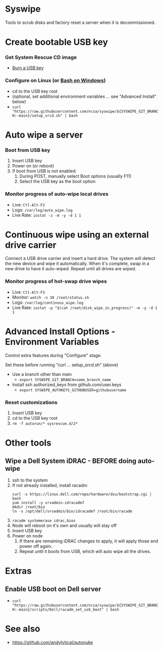 # Syswipe
Tools to scrub disks and factory reset 
a server when it is decommissioned.

# Create bootable USB key
### Get System Rescue CD image
* [Burn a USB key](https://www.system-rescue.org/Installing-SystemRescue-on-a-USB-memory-stick/)

### Configure on Linux (or [Bash on Windows](https://gitforwindows.org/))
* cd to the USB key root
* (optional, set additional environment variables ... see "Advanced Install"
  below)
* `curl
  "https://raw.githubusercontent.com/ncsa/syswipe/${SYSWIPE_GIT_BRANCH:-main}/setup_srcd.sh"
  | bash`

# Auto wipe a server
### Boot from USB key
1. Insert USB key
1. Power on (or reboot)
1. If boot from USB is not enabled:
   1. During POST, manually select Boot options (usually F11)
   1. Select the USB key as the boot option
### Monitor progress of auto-wipe local drives
* Live: `Ctl-Alt-F2`
* Logs: `/var/log/auto_wipe.log`
* Live Rate: `iostat -z -m -y -d 1 1`


# Continuous wipe using an external drive carrier
Connect a USB drive carrier and insert a hard drive.
The system will detect the new device and wipe it automatically.
When it's complete, swap in a new drive to have it auto-wiped.
Repeat until all drives are wiped.
### Monitor progress of hot-swap drive wipes
* Live: `Ctl-Alt-F3`
* Monitor: `watch -n 30 /root/status.sh`
* Logs: `/var/log/continous_wipe.log`
* Live Rate: `iostat -p "$(cat /root/disk_wipe_in_progress)" -m -y -d 1 1`


# Advanced Install Options - Environment Variables
Control extra features during "Configure" stage.

Set these before running "curl ... setup_srcd.sh" (above)
* Use a branch other than main
  * `export SYSWIPE_GIT_BRANCH=some_branch_name`
* Install ssh authorized_keys from github.com/user.keys
  * `export SYSWIPE_AUTHKEYS_GITHUBUSER=githubusername`

### Reset customizations
1. Insert USB key
1. cd to the USB key root
1. `rm -f autorun/* sysrescue.d/2*`


# Other tools
## Wipe a Dell System iDRAC - BEFORE doing auto-wipe
1. ssh to the system
1. If not already installed, install racadm
   ```
   curl -s https://linux.dell.com/repo/hardware/dsu/bootstrap.cgi | bash
   yum install -y srvadmin-idracadm7
   mkdir /root/bin
   ln -s /opt/dell/srvadmin/bin/idracadm7 /root/bin/racadm
   ```
1. `racadm systemerase idrac,bios`
1. Node will reboot on it's own and usually will stay off
1. Insert USB key
1. Power on node
   1. If there are remaining iDRAC changes to apply, it will apply those and power off again.
   1. Repeat until it boots from USB, which will auto wipe all the drives.
  

# Extras
## Enable USB boot on Dell server
* `curl
  "https://raw.githubusercontent.com/ncsa/syswipe/${SYSWIPE_GIT_BRANCH:-main}/scripts/Dell/racadm_set_usb_boot"
  | bash`

# See also
* https://github.com/andylytical/autonuke

